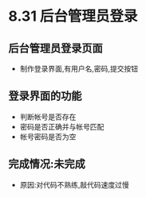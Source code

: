 # 8.31 后台管理员登录
## 后台管理员登录页面

  * 制作登录界面,有用户名,密码,提交按钮
## 登录界面的功能
  * 判断帐号是否存在
  * 密码是否正确并与帐号匹配
  * 帐号密码是否为空

## 完成情况:未完成
  * 原因:对代码不熟练,敲代码速度过慢
